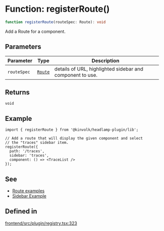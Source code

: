 # Function: registerRoute()

```ts
function registerRoute(routeSpec: Route): void
```

Add a Route for a component.

## Parameters

| Parameter | Type | Description |
| ------ | ------ | ------ |
| `routeSpec` | [`Route`](../../../lib/router/interfaces/Route.md) | details of URL, highlighted sidebar and component to use. |

## Returns

`void`

## Example

```tsx
import { registerRoute } from '@kinvolk/headlamp-plugin/lib';

// Add a route that will display the given component and select
// the "traces" sidebar item.
registerRoute({
  path: '/traces',
  sidebar: 'traces',
  component: () => <TraceList />
});
```

## See

 - [Route examples](https://github.com/kinvolk/headlamp/blob/main/frontend/src/lib/router.tsx)
 - [Sidebar Example](http://github.com/kinvolk/headlamp/plugins/examples/sidebar/)

## Defined in

[frontend/src/plugin/registry.tsx:323](https://github.com/headlamp-k8s/headlamp/blob/2481a1c9f2b4a69a9320466e7a455215b14b97b0/frontend/src/plugin/registry.tsx#L323)
